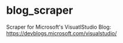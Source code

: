 # blog_scraper
Scraper for Microsoft's VisuatlStudio Blog: https://devblogs.microsoft.com/visualstudio/
